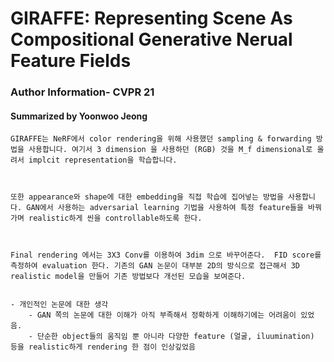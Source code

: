#  GIRAFFE: Representing Scene As Compositional Generative Nerual Feature Fields
### Author Information- CVPR 21
#### Summarized by Yoonwoo Jeong

```
GIRAFFE는 NeRF에서 color rendering을 위해 사용했던 sampling & forwarding 방법을 사용합니다. 여기서 3 dimension 을 사용하던 (RGB) 것을 M_f dimensional로 올려서 implcit representation을 학습합니다. 

 

또한 appearance와 shape에 대한 embedding을 직접 학습에 집어넣는 방법을 사용합니다. GAN에서 사용하는 adversarial learning 기법을 사용하여 특정 feature들을 바꿔가며 realistic하게 씬을 controllable하도록 한다.

 

Final rendering 에서는 3X3 Conv를 이용하여 3dim 으로 바꾸어준다.  FID score를 측정하여 evaluation 한다. 기존의 GAN 논문이 대부분 2D의 방식으로 접근해서 3D realistic model을 만들어 기존 방법보다 개선된 모습을 보여준다.


- 개인적인 논문에 대한 생각
    - GAN 쪽의 논문에 대한 이해가 아직 부족해서 정확하게 이해하기에는 어려움이 있었음. 
    - 단순한 object들의 움직임 뿐 아니라 다양한 feature (얼굴, iluumination) 등을 realistic하게 rendering 한 점이 인상깊었음
```